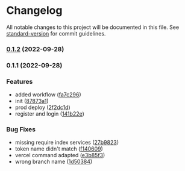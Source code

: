 # Changelog

All notable changes to this project will be documented in this file. See [standard-version](https://github.com/conventional-changelog/standard-version) for commit guidelines.

### [0.1.2](https://github.com/Brujitari/react-discord-clone-client/compare/v0.1.1...v0.1.2) (2022-09-28)

### 0.1.1 (2022-09-28)


### Features

* added workflow ([fa7c296](https://github.com/Brujitari/react-discord-clone-client/commit/fa7c296699763e4373ca5100d102dd4c6abb47cc))
* init ([87873a1](https://github.com/Brujitari/react-discord-clone-client/commit/87873a19e5e7d2dd50b8364aac2b13d38f410949))
* prod deploy ([2f2dc1d](https://github.com/Brujitari/react-discord-clone-client/commit/2f2dc1dcc680853dbd1eafe60ef114d026981700))
* register and login ([141b22e](https://github.com/Brujitari/react-discord-clone-client/commit/141b22e6358b0c86554d16660871f32c19ab8072))


### Bug Fixes

* missing require index services ([27b9823](https://github.com/Brujitari/react-discord-clone-client/commit/27b98236b16de5193460b35426bf4eed5df1025d))
* token name didn't match ([f140609](https://github.com/Brujitari/react-discord-clone-client/commit/f140609740842e57483991e12015d9dc8645f54e))
* vercel command adapted ([e3b85f3](https://github.com/Brujitari/react-discord-clone-client/commit/e3b85f326d2e803e48d3ce11417da73245ac3953))
* wrong branch name ([1d50384](https://github.com/Brujitari/react-discord-clone-client/commit/1d50384dbf66af4216d8c1871960e750d81e0d68))
